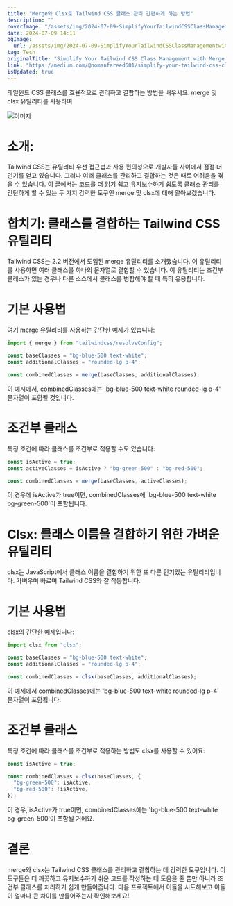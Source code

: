 ```yaml
---
title: "Merge와 Clsx로 Tailwind CSS 클래스 관리 간편하게 하는 방법"
description: ""
coverImage: "/assets/img/2024-07-09-SimplifyYourTailwindCSSClassManagementwithMergeandClsx_0.png"
date: 2024-07-09 14:11
ogImage: 
  url: /assets/img/2024-07-09-SimplifyYourTailwindCSSClassManagementwithMergeandClsx_0.png
tag: Tech
originalTitle: "Simplify Your Tailwind CSS Class Management with Merge and Clsx"
link: "https://medium.com/@nomanfareed681/simplify-your-tailwind-css-class-management-with-merge-and-clsx-42f1e2458fd8"
isUpdated: true
---
```




테일윈드 CSS 클래스를 효율적으로 관리하고 결합하는 방법을 배우세요. merge 및 clsx 유틸리티를 사용하여

![이미지](/assets/img/2024-07-09-SimplifyYourTailwindCSSClassManagementwithMergeandClsx_0.png)

# 소개:

Tailwind CSS는 유틸리티 우선 접근법과 사용 편의성으로 개발자들 사이에서 점점 더 인기를 얻고 있습니다. 그러나 여러 클래스를 관리하고 결합하는 것은 때로 어려움을 겪을 수 있습니다. 이 글에서는 코드를 더 읽기 쉽고 유지보수하기 쉽도록 클래스 관리를 간단하게 할 수 있는 두 가지 강력한 도구인 merge 및 clsx에 대해 알아보겠습니다.

<div class="content-ad"></div>

# 합치기: 클래스를 결합하는 Tailwind CSS 유틸리티

Tailwind CSS는 2.2 버전에서 도입된 merge 유틸리티를 소개했습니다. 이 유틸리티를 사용하면 여러 클래스를 하나의 문자열로 결합할 수 있습니다. 이 유틸리티는 조건부 클래스가 있는 경우나 다른 소스에서 클래스를 병합해야 할 때 특히 유용합니다.

# 기본 사용법

여기 merge 유틸리티를 사용하는 간단한 예제가 있습니다:

<div class="content-ad"></div>

```js
import { merge } from "tailwindcss/resolveConfig";

const baseClasses = "bg-blue-500 text-white";
const additionalClasses = "rounded-lg p-4";

const combinedClasses = merge(baseClasses, additionalClasses);
```

이 예시에서, combinedClasses에는 'bg-blue-500 text-white rounded-lg p-4' 문자열이 포함될 것입니다.

# 조건부 클래스

특정 조건에 따라 클래스를 조건부로 적용할 수도 있습니다:

<div class="content-ad"></div>

```js
const isActive = true;
const activeClasses = isActive ? "bg-green-500" : "bg-red-500";

const combinedClasses = merge(baseClasses, activeClasses);
```

이 경우에 isActive가 true이면, combinedClasses에 'bg-blue-500 text-white bg-green-500'이 포함됩니다.

# Clsx: 클래스 이름을 결합하기 위한 가벼운 유틸리티

clsx는 JavaScript에서 클래스 이름을 결합하기 위한 또 다른 인기있는 유틸리티입니다. 가벼우며 빠르며 Tailwind CSS와 잘 작동합니다.

<div class="content-ad"></div>

# 기본 사용법

clsx의 간단한 예제입니다:

```js
import clsx from "clsx";

const baseClasses = "bg-blue-500 text-white";
const additionalClasses = "rounded-lg p-4";

const combinedClasses = clsx(baseClasses, additionalClasses);
```

이 예제에서 combinedClasses에는 'bg-blue-500 text-white rounded-lg p-4' 문자열이 포함됩니다.

<div class="content-ad"></div>

# 조건부 클래스

특정 조건에 따라 클래스를 조건부로 적용하는 방법도 clsx를 사용할 수 있어요:

```js
const isActive = true;

const combinedClasses = clsx(baseClasses, {
  "bg-green-500": isActive,
  "bg-red-500": !isActive,
});
```

이 경우, isActive가 true이면, combinedClasses에는 'bg-blue-500 text-white bg-green-500'이 포함될 거에요.

<div class="content-ad"></div>

# 결론

merge와 clsx는 Tailwind CSS 클래스를 관리하고 결합하는 데 강력한 도구입니다. 이 도구들은 더 깨끗하고 유지보수하기 쉬운 코드를 작성하는 데 도움을 줄 뿐만 아니라 조건부 클래스를 처리하기 쉽게 만들어줍니다. 다음 프로젝트에서 이들을 시도해보고 이들이 얼마나 큰 차이를 만들어주는지 확인해보세요!
